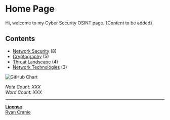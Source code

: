 # Home Page
Hi, welcome to my Cyber Security OSINT page. {Content to be added}

## Contents
- [Network Security](https://notes.ryancranie.com/Contents/Network%20Security%20Contents) (8)
- [Cryptography](https://notes.ryancranie.com/Contents/Cryptography%20Contents) (5)
- [Threat Landscape](https://notes.ryancranie.com/Contents/Threat%20Landscape%20Contents) (4)
- [Network Technologies](https://notes.ryancranie.com/Contents/Network%20Technologies%20Contents) (3)

<img src="http://ghchart.rshah.org/ryancranie" alt="GitHub Chart" />

<i>Note Count: XXX<br>
Word Count: XXX</i>

---

<b>[License](https://raw.githubusercontent.com/ryancranie/notes/refs/heads/main/LICENSE)</b><br>
[Ryan Cranie](https://www.ryancranie.com)


